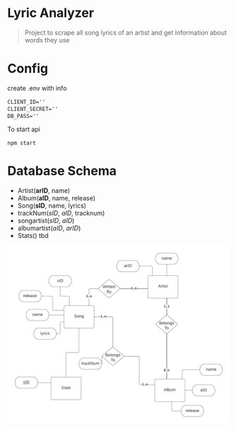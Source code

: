 # Lyric Analyzer #
> Project to scrape all song lyrics of an artist and get information about words they use

# Config #
create .env with info
```
CLIENT_ID=''
CLIENT_SECRET=''
DB_PASS=''
```
To start api
```
npm start
```

# Database Schema #

* Artist(**arID**, name)
* Album(**aID**, name, release)
* Song(**sID**, name, lyrics)
* trackNum(*sID*, *aID*, tracknum)
* songartist(*sID*, *aID*)
* albumartist(*aID*, *arID*)
* Stats() tbd

![database schema](/Lyric-Analyzer-schema.png)

